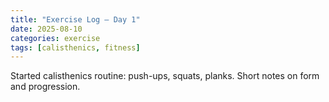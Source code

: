 ```yaml
---
title: "Exercise Log — Day 1"
date: 2025-08-10
categories: exercise
tags: [calisthenics, fitness]
---
```

Started calisthenics routine: push-ups, squats, planks. Short notes on form and progression.
